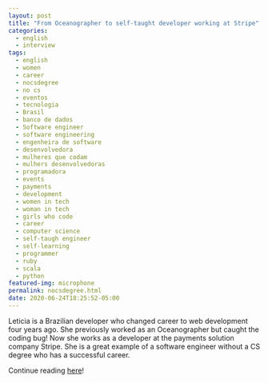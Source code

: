 ```yaml
---
layout: post
title: "From Oceanographer to self-taught developer working at Stripe"
categories:
  - english
  - interview
tags:
  - english
  - women
  - career
  - nocsdegree
  - no cs
  - eventos
  - tecnologia
  - Brasil
  - banco de dados
  - Software engineer
  - software engineering
  - engenheira de software
  - desenvolvedora
  - mulheres que codam
  - mulhers desenvolvedoras
  - programadora
  - events
  - payments
  - development
  - women in tech
  - woman in tech
  - girls who code
  - career
  - computer science
  - self-taugh engineer
  - self-learning
  - programmer
  - ruby
  - scala
  - python
featured-img: microphone
permalink: nocsdegree.html
date: 2020-06-24T18:25:52-05:00
---
```


Leticia is a Brazilian developer who changed career to web development four years ago. She previously worked as an Oceanographer but caught the coding bug! Now she works as a developer at the payments solution company Stripe. She is a great example of a software engineer without a CS degree who has a successful career.

Continue reading [here](https://www.nocsdegree.com/oceanographer-self-taught-developer-stripe/)!